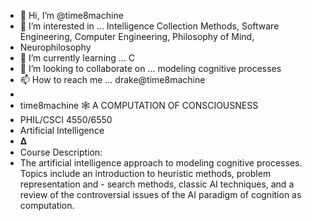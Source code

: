 - 👋 Hi, I’m @time8machine
- 👀 I’m interested in ... Intelligence Collection Methods, Software Engineering, Computer Engineering, Philosophy of Mind, 
-    Neurophilosophy
- 🌱 I’m currently learning ... C
- 💞️ I’m looking to collaborate on ... modeling cognitive processes
- 📫 How to reach me ... drake@time8machine 
- 
-    time8machine 🕸 A COMPUTATION OF CONSCIOUSNESS 
-    PHIL/CSCI 4550/6550
-    Artificial Intelligence
-    𝚫
-    Course Description:
-    The artificial intelligence approach to modeling cognitive processes. Topics include an introduction to heuristic methods, problem representation and -    search methods, classic AI techniques, and a review of the controversial issues of the AI paradigm of cognition as computation.
<!--- 
qua·li·a/time8machine is a ✨ special ✨ repository because its `README.md` (this file) appears on your GitHub profile.
You can click the Preview link to take a look at your changes.
--->    


